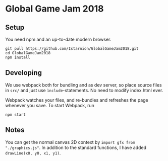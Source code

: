 # Global Game Jam 2018

## Setup
You need npm and an up-to-date modern browser.

```
git pull https://github.com/Istarnion/GlobalGameJam2018.git
cd GlobalGameJam2018
npm install
```

## Developing
We use webpack both for bundling and as dev server, so place source files in `src/` and just use `ìnclude`-statements. No need to modify index.html ever.

Webpack watches your files, and re-bundles and refreshes the page whenever you save.
To start Webpack, run
```
npm start
```

## Notes
You can get the normal canvas 2D context by `import gfx from "./graphics.js"`. In addition to the standard functions, I have added `drawLine(x0, y0, x1, y1)`. 

